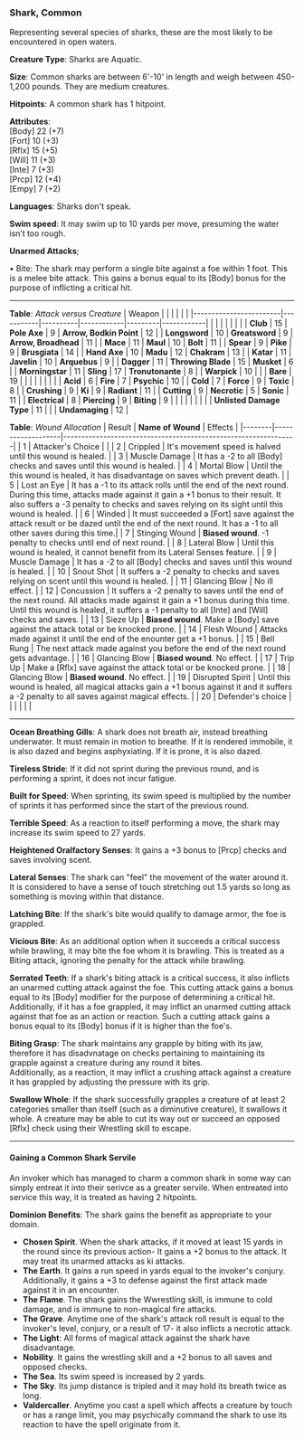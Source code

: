 ### Shark, Common
Representing several species of sharks, these are the most likely to be encountered in open waters.

**Creature Type**: Sharks are Aquatic.

**Size**: Common sharks are between 6'-10' in length and weigh between 450-1,200 pounds. They are medium creatures.

**Hitpoints**: A common shark has 1 hitpoint.

**Attributes**:  
[Body] 22  (+7)  
[Fort] 10  (+3)  
[Rflx] 15  (+5)  
[Will] 11  (+3)  
[Inte] 7   (+3)  
[Prcp] 12  (+4)  
[Empy] 7   (+2)  

**Languages**: Sharks don't speak.

**Swim speed**: It may swim up to 10 yards per move, presuming the water isn’t too rough.

**Unarmed Attacks**;

 • Bite: The shark may perform a single bite against a foe within 1 foot. This is a melee bite attack. This gains a bonus equal to its [Body] bonus for the purpose of inflicting a critical hit.

-----

**Table**: *Attack versus Creature*
| Weapon                 |          |            |         |            |         |
|------------------------|-----------|----------|------------|---------|------------|
|                        |          |            |         |            |         |
| **Club**                   | 15     | **Pole Axe**       | 9      | **Arrow, Bodkin Point**    | 12    |
| **Longsword**              | 10     | **Greatsword**     | 9      | **Arrow, Broadhead**       | 11    |
| **Mace**                   | 11     | **Maul**           | 10     | **Bolt**                   | 11    |
| **Spear**                  | 9      | **Pike**           | 9      | **Brusgiata**              | 14    |
| **Hand Axe**               | 10     | **Madu**           | 12     | **Chakram**                | 13    |
| **Katar**                  | 11     | **Javelin**        | 10     | **Arquebus**               | 9     |
| **Dagger**                 | 11     | **Throwing Blade** | 15     | **Musket**                 | 6     |
| **Morningstar**            | 11     | **Sling**          | 17     | **Tronutonante**           | 8     |
| **Warpick**                | 10     |              |              | **Bare**                   | 19    |
|                        |           |          |            |         |            |
| **Acid**                   | 6      | **Fire**           | 7      | **Psychic**               | 10     |
| **Cold**                   | 7      | **Force**          | 9      | **Toxic**                 | 8      |
| **Crushing**               | 9      | **Ki**             | 9      | **Radiant**               | 11     |
| **Cutting**                | 9      | **Necrotic**       | 5      | **Sonic**                 | 11     |
| **Electrical**             | 8      | **Piercing**       | 9      | **Biting**                | 9      |
|                        |           |          |            |         |            |
| **Unlisted Damage Type** | 11 |                    |              | **Undamaging** | 12 |



**Table**: *Wound Allocation*
| Result | **Name of Wound** | Effects                                                        |
|--------|-------------------|----------------------------------------------------------------|
|   1    | Attacker's Choice |                                                                |
|   2    | Crippled          | It's movement speed is halved until this wound is healed.      |
|   3    | Muscle Damage     | It has a -2 to all [Body] checks and saves until this wound is healed. |
|   4    | Mortal Blow       | Until the this wound is healed, it has disadvantage on saves which prevent death. |
|   5    | Lost an Eye       | It has a -1 to its attack rolls until the end of the next round. During this time, attacks made against it gain a +1 bonus to their result. It also suffers a -3 penalty to checks and saves relying on its sight until this wound is healed. |
|   6    | Winded            | It must succeeded a [Fort] save against the attack result or be dazed until the end of the next round. It has a -1 to all other saves during this time.|
|   7    | Stinging Wound    | **Biased wound**. -1 penalty to checks until end of next round. |
|   8    | Lateral Blow      | Until this wound is healed, it cannot benefit from its Lateral Senses feature.                                     |
|   9    | Muscle Damage     | It has a -2 to all [Body] checks and saves until this wound is healed. |
|   10   | Snout Shot        | It suffers a -2 penalty to checks and saves relying on scent until this wound is healed. |
|   11   | Glancing Blow     | No ill effect. |
|   12   | Concussion        | It suffers a -2 penalty to saves until the end of the next round. All attacks made against it gain a +1 bonus during this time. Until this wound is healed, it suffers a -1 penalty to all [Inte] and [Will] checks and saves. |
|   13   | Sieze Up          | **Biased wound**. Make a [Body] save against the attack total or be knocked prone. |
|   14   | Flesh Wound       | Attacks made against it until the end of the enounter get a +1 bonus. |
|   15   | Bell Rung         | The next attack made against you before the end of the next round gets advantage.  |
|   16   | Glancing Blow     | **Biased wound**. No effect. |
|   17   | Trip Up           | Make a [Rflx] save against the attack total or be knocked prone.                                  |
|   18   | Glancing Blow     | **Biased wound**. No effect. |
|   19   | Disrupted Spirit  | Until this wound is healed, all magical attacks gain a +1 bonus against it and it suffers a -2 penalty to all saves against magical effects. |
|   20   | Defender's choice |                                   |
|        |                                                |                                   |

-----

**Ocean Breathing Gills**: A shark does not breath air, instead breathing underwater. It must remain in motion to breathe. If it is rendered immobile, it is also dazed and begins asphyxiating. If it is prone, it is also dazed.

**Tireless Stride**: If it did not sprint during the previous round, and is performing a sprint, it does not incur fatigue.

**Built for Speed**: When sprinting, its swim speed is multiplied by the number of sprints it has performed since the start of the previous round.

**Terrible Speed**: As a reaction to itself performing a move, the shark may increase its swim speed to 27 yards.

**Heightened Oralfactory Senses**: It gains a +3 bonus to [Prcp] checks and saves involving scent.

**Lateral Senses**: The shark can "feel" the movement of the water around it. It is considered to have a sense of touch stretching out 1.5 yards so long as something is moving within that distance.

**Latching Bite**: If the shark's bite would qualify to damage armor, the foe is grappled.

**Vicious Bite**: As an additional option when it succeeds a critical success while brawling, it may bite the foe whom it is brawling. This is treated as a Biting attack, ignoring the penalty for the attack while brawling.

**Serrated Teeth**: If a shark's biting attack is a critical success, it also inflicts an unarmed cutting attack against the foe. This cutting attack gains a bonus equal to its [Body] modifier for the purpose of determining a critical hit.  
Additionally, if it has a foe grappled, it may inflict an unarmed cutting attack against that foe as an action or reaction. Such a cutting attack gains a bonus equal to its [Body] bonus if it is higher than the foe's.

**Biting Grasp**: The shark maintains any grapple by biting with its jaw, therefore it has disadvnatage on checks pertaining to maintaining its grapple against a creature during any round it bites.  
Additionally, as a reaction, it may inflict a crushing attack against a creature it has grappled by adjusting the pressure with its grip.

**Swallow Whole**: If the shark successfully grapples a creature of at least 2 categories smaller than itself (such as a diminutive creature), it swallows it whole. A creature may be able to cut its way out or succeed an opposed [Rflx] check using their Wrestling skill to escape.

-----

#### Gaining a Common Shark Servile

An invoker which has managed to charm a common shark in some way can simply entreat it into their serivce as a greater servile. When entreated into service this way, it is treated as having 2 hitpoints.

**Dominion Benefits**: The shark gains the benefit as appropriate to your domain.  
* **Chosen Spirit**. When the shark attacks, if it moved at least 15 yards in the round since its previous action- It gains a +2 bonus to the attack. It may treat its unarmed attacks as ki attacks.
* **The Earth**. It gains a run speed in yards equal to the invoker's conjury. Additionally, it gains a +3 to defense against the first attack made against it in an encounter.
* **The Flame**. The shark gains the Wwrestling skill, is immune to cold damage, and is immune to non-magical fire attacks.
* **The Grave**. Anytime one of the shark's attack roll result is equal to the invoker's level, conjury, or a result of 17- it also inflicts a necrotic attack.
* **The Light**: All forms of magical attack against the shark have disadvantage.
* **Nobility**. It gains the wrestling skill and a +2 bonus to all saves and opposed checks.
* **The Sea**. Its swim speed is increased by 2 yards.
* **The Sky**. Its jump distance is tripled and it may hold its breath twice as long.
* **Valdercaller**. Anytime you cast a spell which affects a creature by touch or has a range limit, you may psychically command the shark to use its reaction to have the spell originate from it.
